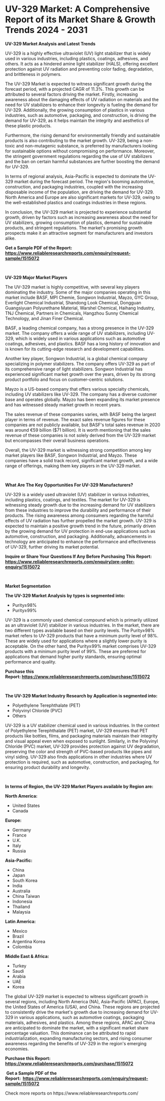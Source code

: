 <p><h1>UV-329 Market: A Comprehensive Report of its Market Share & Growth Trends 2024 - 2031</h1></p><p><strong>UV-329 Market Analysis and Latest Trends</strong></p>
<p><p>UV-329 is a highly effective ultraviolet (UV) light stabilizer that is widely used in various industries, including plastics, coatings, adhesives, and others. It acts as a hindered amine light stabilizer (HALS), offering excellent protection against UV radiation and preventing color fading, degradation, and brittleness in polymers.</p><p>The UV-329 Market is expected to witness significant growth during the forecast period, with a projected CAGR of 11.3%. This growth can be attributed to several factors driving the market. Firstly, increasing awareness about the damaging effects of UV radiation on materials and the need for UV stabilizers to enhance their longevity is fueling the demand for UV-329. Additionally, the growing consumption of plastics in various industries, such as automotive, packaging, and construction, is driving the demand for UV-329, as it helps maintain the integrity and aesthetics of these plastic products.</p><p>Furthermore, the rising demand for environmentally friendly and sustainable products is also contributing to the market growth. UV-329, being a non-toxic and non-mutagenic substance, is preferred by manufacturers looking for sustainable options without compromising on performance. Moreover, the stringent government regulations regarding the use of UV stabilizers and the ban on certain harmful substances are further boosting the demand for UV-329.</p><p>In terms of regional analysis, Asia-Pacific is expected to dominate the UV-329 market during the forecast period. The region's booming automotive, construction, and packaging industries, coupled with the increasing disposable income of the population, are driving the demand for UV-329. North America and Europe are also significant markets for UV-329, owing to the well-established plastics and coatings industries in these regions.</p><p>In conclusion, the UV-329 market is projected to experience substantial growth, driven by factors such as increasing awareness about the need for UV stabilizers, growing consumption of plastics, demand for sustainable products, and stringent regulations. The market's promising growth prospects make it an attractive segment for manufacturers and investors alike.</p></p>
<p><strong>Get a Sample PDF of the Report:&nbsp; <a href="https://www.reliableresearchreports.com/enquiry/request-sample/1515072">https://www.reliableresearchreports.com/enquiry/request-sample/1515072</a></strong></p>
<p>&nbsp;</p>
<p><strong>UV-329 Major Market Players</strong></p>
<p><p>The UV-329 market is highly competitive, with several key players dominating the industry. Some of the major companies operating in this market include BASF, MPI Chemie, Songwon Industrial, Mayzo, GYC Group, Everlight Chemical Industrial, Shandong Look Chemical, Dongguan Guangsiyuan Polyurethane Material, Warshel Chemical, Haihang Industry, TNJ Chemical, Partners in Chemicals, Hangzhou Sunny Chemical Technology, and Jinan Finer Chemical.</p><p>BASF, a leading chemical company, has a strong presence in the UV-329 market. The company offers a wide range of UV stabilizers, including UV-329, which is widely used in various applications such as automotive coatings, adhesives, and plastics. BASF has a long history of innovation and is known for its cutting-edge research and development capabilities.</p><p>Another key player, Songwon Industrial, is a global chemical company specializing in polymer stabilizers. The company offers UV-329 as part of its comprehensive range of light stabilizers. Songwon Industrial has experienced significant market growth over the years, driven by its strong product portfolio and focus on customer-centric solutions.</p><p>Mayzo is a US-based company that offers various specialty chemicals, including UV stabilizers like UV-329. The company has a diverse customer base and operates globally. Mayzo has been expanding its market presence and has witnessed steady market growth in recent years.</p><p>The sales revenue of these companies varies, with BASF being the largest player in terms of revenue. The exact sales revenue figures for these companies are not publicly available, but BASF's total sales revenue in 2020 was around €59 billion ($71 billion). It is worth mentioning that the sales revenue of these companies is not solely derived from the UV-329 market but encompasses their overall business operations.</p><p>Overall, the UV-329 market is witnessing strong competition among key market players like BASF, Songwon Industrial, and Mayzo. These companies have a solid track record, significant market growth, and a wide range of offerings, making them key players in the UV-329 market.</p></p>
<p>&nbsp;</p>
<p><strong>What Are The Key Opportunities For UV-329 Manufacturers?</strong></p>
<p><p>UV-329 is a widely used ultraviolet (UV) stabilizer in various industries, including plastics, coatings, and textiles. The market for UV-329 is witnessing steady growth due to the increasing demand for UV stabilizers from these industries to improve the durability and performance of their products. The rising awareness among consumers regarding the harmful effects of UV radiation has further propelled the market growth. UV-329 is expected to maintain a positive growth trend in the future, primarily driven by the growing demand for UV protection in end-use applications such as automotive, construction, and packaging. Additionally, advancements in technology are anticipated to enhance the performance and effectiveness of UV-329, further driving its market potential.</p></p>
<p><strong>Inquire or Share Your Questions If Any Before Purchasing This Report: <a href="https://www.reliableresearchreports.com/enquiry/pre-order-enquiry/1515072">https://www.reliableresearchreports.com/enquiry/pre-order-enquiry/1515072</a></strong></p>
<p>&nbsp;</p>
<p><strong>Market Segmentation</strong></p>
<p><strong>The UV-329 Market Analysis by types is segmented into:</strong></p>
<p><ul><li>Purity≥98%</li><li>Purity≥99%</li></ul></p>
<p><p>UV-329 is a commonly used chemical compound which is primarily utilized as an ultraviolet (UV) stabilizer in various industries. In the market, there are two different types available based on their purity levels. The Purity≥98% market refers to UV-329 products that have a minimum purity level of 98%. These are widely used for applications where a slightly lower purity is acceptable. On the other hand, the Purity≥99% market comprises UV-329 products with a minimum purity level of 99%. These are preferred for applications that demand higher purity standards, ensuring optimal performance and quality.</p></p>
<p><strong>Purchase this Report:&nbsp;<a href="https://www.reliableresearchreports.com/purchase/1515072">https://www.reliableresearchreports.com/purchase/1515072</a></strong></p>
<p>&nbsp;</p>
<p><strong>The UV-329 Market Industry Research by Application is segmented into:</strong></p>
<p><ul><li>Polyethylene Terephthalate (PET)</li><li>Polyvinyl Chloride (PVC)</li><li>Others</li></ul></p>
<p><p>UV-329 is a UV stabilizer chemical used in various industries. In the context of Polyethylene Terephthalate (PET) market, UV-329 ensures that PET products like bottles, films, and packaging materials maintain their integrity and visual appeal even when exposed to sunlight. Similarly, in the Polyvinyl Chloride (PVC) market, UV-329 provides protection against UV degradation, preserving the color and strength of PVC-based products like pipes and vinyl siding. UV-329 also finds applications in other industries where UV protection is required, such as automotive, construction, and packaging, for ensuring product durability and longevity.</p></p>
<p>&nbsp;</p>
<p><strong>In terms of Region, the UV-329 Market Players available by Region are:</strong></p>
<p>
    <p> <strong> North America: </strong>
        <ul>
            <li>United States</li>
            <li>Canada</li>
        </ul>
        </p> 
    <p> <strong> Europe: </strong>
        <ul>
            <li>Germany</li>
            <li>France</li>
            <li>U.K.</li>
            <li>Italy</li>
            <li>Russia</li>
        </ul>
        </p> 
    <p> <strong> Asia-Pacific: </strong>
        <ul>
            <li>China</li>
            <li>Japan</li>
            <li>South Korea</li>
            <li>India</li>
            <li>Australia</li>
            <li>China Taiwan</li>
            <li>Indonesia</li>
            <li>Thailand</li>
            <li>Malaysia</li>
        </ul>
        </p> 
    <p> <strong> Latin America: </strong>
        <ul>
            <li>Mexico</li>
            <li>Brazil</li>
            <li>Argentina Korea</li>
            <li>Colombia</li>
        </ul>
        </p> 
    <p> <strong> Middle East & Africa: </strong>
        <ul>
            <li>Turkey</li>
            <li>Saudi</li>
            <li>Arabia</li>
            <li>UAE</li>
            <li>Korea</li>
        </ul>
    </p>
    </p>
<p><p>The global UV-329 market is expected to witness significant growth in several regions, including North America (NA), Asia-Pacific (APAC), Europe, the United States of America (USA), and China. These regions are projected to consistently drive the market's growth due to increasing demand for UV-329 in various applications, such as automotive coatings, packaging materials, adhesives, and plastics. Among these regions, APAC and China are anticipated to dominate the market, with a significant market share percentage valuation. This dominance can be attributed to rapid industrialization, expanding manufacturing sectors, and rising consumer awareness regarding the benefits of UV-329 in the region's emerging economies.</p></p>
<p><strong>Purchase this Report: <a href="https://www.reliableresearchreports.com/purchase/1515072">https://www.reliableresearchreports.com/purchase/1515072</a></strong></p>
<p>&nbsp;<strong>Get a Sample PDF of the Report:&nbsp;&nbsp;<a href="https://www.reliableresearchreports.com/enquiry/request-sample/1515072">https://www.reliableresearchreports.com/enquiry/request-sample/1515072</a></strong></p>
<p><strong></strong></p>
<p>Check more reports on https://www.reliableresearchreports.com/</p>